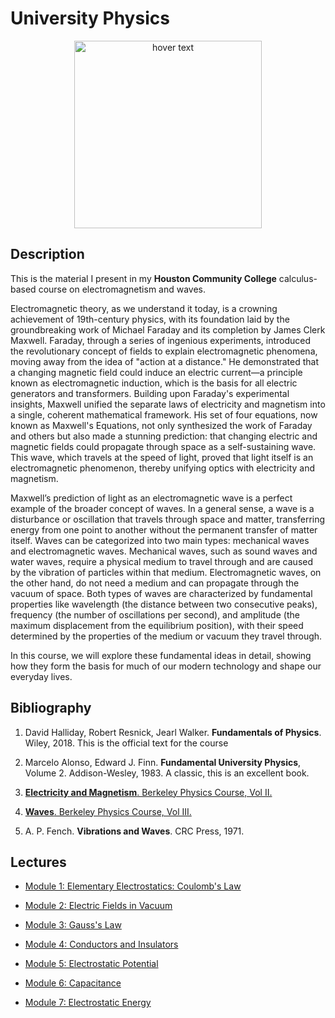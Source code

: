 <p align="center">
  <H1> University Physics </H1>
</p>

<p align="center">
  <img src="./pics/AA_fun_11.jpg" width="300" title="hover text">
</p>



## Description

This is the material I present in my **Houston Community College** calculus-based course on electromagnetism and waves.

Electromagnetic theory, as we understand it today, is a crowning achievement of 19th-century physics, with its foundation laid by the groundbreaking work of Michael Faraday and its completion by James Clerk Maxwell. Faraday, through a series of ingenious experiments, introduced the revolutionary concept of fields to explain electromagnetic phenomena, moving away from the idea of "action at a distance." He demonstrated that a changing magnetic field could induce an electric current—a principle known as electromagnetic induction, which is the basis for all electric generators and transformers. Building upon Faraday's experimental insights, Maxwell unified the separate laws of electricity and magnetism into a single, coherent mathematical framework. His set of four equations, now known as Maxwell's Equations, not only synthesized the work of Faraday and others but also made a stunning prediction: that changing electric and magnetic fields could propagate through space as a self-sustaining wave. This wave, which travels at the speed of light, proved that light itself is an electromagnetic phenomenon, thereby unifying optics with electricity and magnetism.

Maxwell’s prediction of light as an electromagnetic wave is a perfect example of the broader concept of waves. In a general sense, a wave is a disturbance or oscillation that travels through space and matter, transferring energy from one point to another without the permanent transfer of matter itself. Waves can be categorized into two main types: mechanical waves and electromagnetic waves. Mechanical waves, such as sound waves and water waves, require a physical medium to travel through and are caused by the vibration of particles within that medium. Electromagnetic waves, on the other hand, do not need a medium and can propagate through the vacuum of space. Both types of waves are characterized by fundamental properties like wavelength (the distance between two consecutive peaks), frequency (the number of oscillations per second), and amplitude (the maximum displacement from the equilibrium position), with their speed determined by the properties of the medium or vacuum they travel through.

In this course, we will explore these fundamental ideas in detail, showing how they form the basis for much of our modern technology and shape our everyday lives.


## Bibliography

1. David Halliday, Robert Resnick, Jearl Walker. **Fundamentals of Physics**. Wiley, 2018. This is the official text for the course

2. Marcelo Alonso, Edward J. Finn. **Fundamental University Physics**, Volume 2. Addison-Wesley, 1983. A classic, this is an excellent book.

3. [**Electricity and Magnetism**. Berkeley Physics Course, Vol II.](https://en.wikipedia.org/wiki/Berkeley_Physics_Course)

4. [**Waves**. Berkeley Physics Course, Vol III.](https://en.wikipedia.org/wiki/Berkeley_Physics_Course)

5. A. P. Fench. **Vibrations and Waves**. CRC Press, 1971.


## Lectures


* [Module 1: Elementary Electrostatics: Coulomb's Law](Notes/Lect_01_Elementary_Electrostatics__Coulombs_Law.pdf)

* [Module 2: Electric Fields in Vacuum](Notes/Lect_02_Electric_Fields_In_Vacuum.pdf)

* [Module 3: Gauss's Law](Notes/Lect_03_Gauss_Law.pdf)

* [Module 4: Conductors and Insulators](Notes/Lect_04_Conductors_and_Insulators.pdf)

* [Module 5: Electrostatic Potential](Notes/Lect_05_Electrostatic_Potential.pdf)

* [Module 6: Capacitance](Notes/Lect_06_Capacitance.pdf)

* [Module 7: Electrostatic Energy](Notes/Lect_07_Electrostatic_Energy.pdf)
